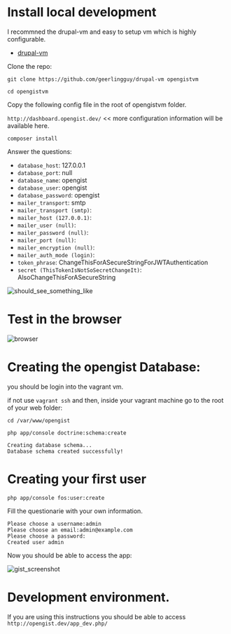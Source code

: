 # Install local development

I recommned the drupal-vm and easy to setup vm which is highly configurable.

- [drupal-vm](https://github.com/geerlingguy/drupal-vm)

Clone the repo:

`git clone https://github.com/geerlingguy/drupal-vm opengistvm`

`cd opengistvm`

Copy the following config file in the root of opengistvm folder.

`http://dashboard.opengist.dev/` << more configuration information will be available here.

`composer install`

Answer the questions:

- `database_host`: 127.0.0.1
- `database_port`: null
- `database_name`: opengist
- `database_user`: opengist
- `database_password`: opengist
- `mailer_transport`: smtp
- `mailer_transport (smtp)`:
- `mailer_host (127.0.0.1)`:
- `mailer_user (null)`:
- `mailer_password (null)`:
- `mailer_port (null)`:
- `mailer_encryption (null)`:
- `mailer_auth_mode (login)`:
- `token_phrase`: ChangeThisForASecureStringForJWTAuthentication
- `secret (ThisTokenIsNotSoSecretChangeIt)`: AlsoChangeThisForASecureString

![should_see_something_like](https://www.evernote.com/l/Ar-EAIR7_rRKeJAoHnl83oeu4bY4gkKg22UB/image.png)

# Test in the browser

![browser](https://www.evernote.com/l/Ar8lAuSaZ6VC46XqPv4SoCHOh_0AxJruI7sB/image.png)

# Creating the opengist Database:

you should be login into the vagrant vm.

if not use `vagrant ssh` and then, inside your vagrant machine go to the root of your web folder:

`cd /var/www/opengist`

`php app/console doctrine:schema:create`

```
Creating database schema...
Database schema created successfully!
```

# Creating your first user

`php app/console fos:user:create`

Fill the questionarie with your own information.

```
Please choose a username:admin
Please choose an email:admin@example.com
Please choose a password:
Created user admin
```
Now you should be able to access the app:

![gist_screenshot](https://www.evernote.com/l/Ar-AtgP6M41K045pR-lSD48ZWEaCUExxrDMB/image.png)

# Development environment.

If you are using this instructions you should be able to access `http://opengist.dev/app_dev.php/`


